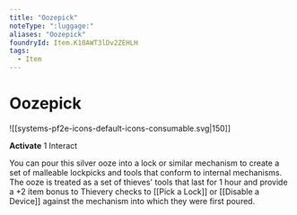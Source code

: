```yaml
---
title: "Oozepick"
noteType: ":luggage:"
aliases: "Oozepick"
foundryId: Item.K10AWT3lDv2ZEHLH
tags:
  - Item
---
```


# Oozepick
![[systems-pf2e-icons-default-icons-consumable.svg|150]]

**Activate** 1 Interact

You can pour this silver ooze into a lock or similar mechanism to create a set of malleable lockpicks and tools that conform to internal mechanisms. The ooze is treated as a set of thieves' tools that last for 1 hour and provide a +2 item bonus to Thievery checks to [[Pick a Lock]] or [[Disable a Device]] against the mechanism into which they were first poured.
